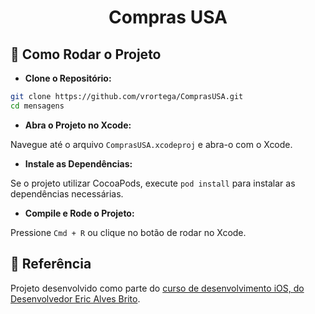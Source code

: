 <div align="center"><h1>Compras USA</h1></div>


## 🚀 Como Rodar o Projeto
* **Clone o Repositório:**

```sh
git clone https://github.com/vrortega/ComprasUSA.git
cd mensagens
```
* **Abra o Projeto no Xcode:**

Navegue até o arquivo `ComprasUSA.xcodeproj` e abra-o com o Xcode.

* **Instale as Dependências:**

Se o projeto utilizar CocoaPods, execute `pod install` para instalar as dependências necessárias.

* **Compile e Rode o Projeto:**

Pressione `Cmd + R` ou clique no botão de rodar no Xcode.

## 📖 Referência
Projeto desenvolvido como parte do <a href="https://www.udemy.com/course/curso-completo-de-desenvolvimento-ios11swift4" target="_blank">
curso de desenvolvimento iOS, do Desenvolvedor Eric Alves Brito</a>.
